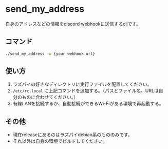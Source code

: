 # send_my_address
自身のアドレスなどの情報をdiscord webhookに送信するcliです。

## コマンド
```sh
./send_my_address -w {your webhook url}
```

## 使い方
1. ラズパイの好きなディレクトリに実行ファイルを配置してください。
2. `/etc/rc.local` に上記コマンドを追加する。（パスとファイル名、URLは自分のものに合わせてください。）
3. 有線LANを接続するか、自動接続ができるWi-Fiがある環境で再起動する。

## その他
- 現在releaseにあるのはラズパイdebian系のもののみです。
- それ以外は自身の環境でビルドしてください。
